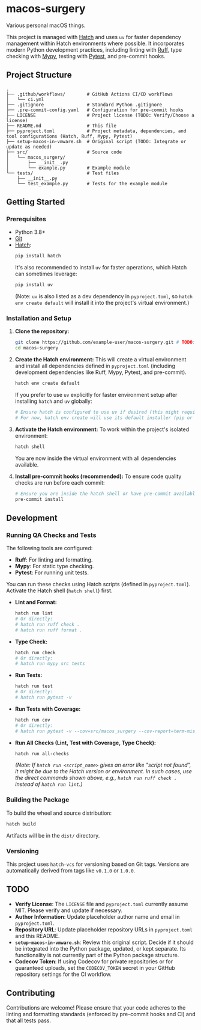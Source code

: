 # macos-surgery

Various personal macOS things.

This project is managed with [Hatch](https://hatch.pypa.io/latest/) and uses `uv` for faster dependency management within Hatch environments where possible. It incorporates modern Python development practices, including linting with [Ruff](https://beta.ruff.rs/docs/), type checking with [Mypy](http://mypy-lang.org/), testing with [Pytest](https://docs.pytest.org/), and pre-commit hooks.

## Project Structure

```
.
├── .github/workflows/        # GitHub Actions CI/CD workflows
│   └── ci.yml
├── .gitignore                # Standard Python .gitignore
├── .pre-commit-config.yaml   # Configuration for pre-commit hooks
├── LICENSE                   # Project license (TODO: Verify/Choose a license)
├── README.md                 # This file
├── pyproject.toml            # Project metadata, dependencies, and tool configurations (Hatch, Ruff, Mypy, Pytest)
├── setup-macos-in-vmware.sh  # Original script (TODO: Integrate or update as needed)
├── src/                      # Source code
│   └── macos_surgery/
│       ├── __init__.py
│       └── example.py        # Example module
└── tests/                    # Test files
    ├── __init__.py
    └── test_example.py       # Tests for the example module
```

## Getting Started

### Prerequisites

- Python 3.8+
- [Git](https://git-scm.com/)
- [Hatch](https://hatch.pypa.io/latest/install/):
  ```bash
  pip install hatch
  ```
  It's also recommended to install `uv` for faster operations, which Hatch can sometimes leverage:
  ```bash
  pip install uv
  ```
  (Note: `uv` is also listed as a dev dependency in `pyproject.toml`, so `hatch env create default` will install it into the project's virtual environment.)


### Installation and Setup

1.  **Clone the repository:**
    ```bash
    git clone https://github.com/example-user/macos-surgery.git # TODO: Update with actual URL
    cd macos-surgery
    ```

2.  **Create the Hatch environment:**
    This will create a virtual environment and install all dependencies defined in `pyproject.toml` (including development dependencies like Ruff, Mypy, Pytest, and pre-commit).
    ```bash
    hatch env create default
    ```
    If you prefer to use `uv` explicitly for faster environment setup after installing `hatch` and `uv` globally:
    ```bash
    # Ensure hatch is configured to use uv if desired (this might require global uv setup or future Hatch features)
    # For now, hatch env create will use its default installer (pip or uv if it detects and prefers it)
    ```

3.  **Activate the Hatch environment:**
    To work within the project's isolated environment:
    ```bash
    hatch shell
    ```
    You are now inside the virtual environment with all dependencies available.

4.  **Install pre-commit hooks (recommended):**
    To ensure code quality checks are run before each commit:
    ```bash
    # Ensure you are inside the hatch shell or have pre-commit available in your PATH
    pre-commit install
    ```

## Development

### Running QA Checks and Tests

The following tools are configured:

-   **Ruff**: For linting and formatting.
-   **Mypy**: For static type checking.
-   **Pytest**: For running unit tests.

You can run these checks using Hatch scripts (defined in `pyproject.toml`). Activate the Hatch shell (`hatch shell`) first.

-   **Lint and Format:**
    ```bash
    hatch run lint
    # Or directly:
    # hatch run ruff check .
    # hatch run ruff format .
    ```

-   **Type Check:**
    ```bash
    hatch run check
    # Or directly:
    # hatch run mypy src tests
    ```

-   **Run Tests:**
    ```bash
    hatch run test
    # Or directly:
    # hatch run pytest -v
    ```

-   **Run Tests with Coverage:**
    ```bash
    hatch run cov
    # Or directly:
    # hatch run pytest -v --cov=src/macos_surgery --cov-report=term-missing
    ```

-   **Run All Checks (Lint, Test with Coverage, Type Check):**
    ```bash
    hatch run all-checks
    ```
    *(Note: If `hatch run <script_name>` gives an error like "script not found", it might be due to the Hatch version or environment. In such cases, use the direct commands shown above, e.g., `hatch run ruff check .` instead of `hatch run lint`.)*

### Building the Package

To build the wheel and source distribution:
```bash
hatch build
```
Artifacts will be in the `dist/` directory.

### Versioning

This project uses `hatch-vcs` for versioning based on Git tags. Versions are automatically derived from tags like `v0.1.0` or `1.0.0`.

## TODO

-   **Verify License**: The `LICENSE` file and `pyproject.toml` currently assume MIT. Please verify and update if necessary.
-   **Author Information**: Update placeholder author name and email in `pyproject.toml`.
-   **Repository URL**: Update placeholder repository URLs in `pyproject.toml` and this README.
-   **`setup-macos-in-vmware.sh`**: Review this original script. Decide if it should be integrated into the Python package, updated, or kept separate. Its functionality is not currently part of the Python package structure.
-   **Codecov Token**: If using Codecov for private repositories or for guaranteed uploads, set the `CODECOV_TOKEN` secret in your GitHub repository settings for the CI workflow.

## Contributing

Contributions are welcome! Please ensure that your code adheres to the linting and formatting standards (enforced by pre-commit hooks and CI) and that all tests pass.
```
